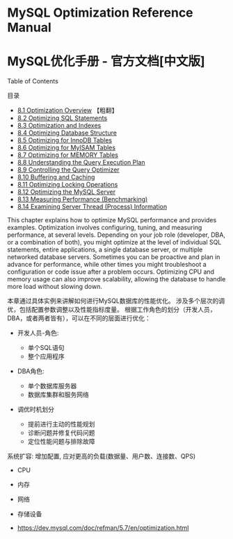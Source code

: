 # MySQL Optimization Reference Manual

# MySQL优化手册 - 官方文档[中文版]


Table of Contents

目录


- [8.1 Optimization Overview](./8.1-optimize-overview.md) 【粗翻】
- [8.2 Optimizing SQL Statements](./8.2-statement-optimization.md)
- [8.3 Optimization and Indexes](./8.3-optimization-indexes.md)
- [8.4 Optimizing Database Structure](./8.4-optimizing-database-structure.md)
- [8.5 Optimizing for InnoDB Tables](./8.5-optimizing-innodb.md)
- [8.6 Optimizing for MyISAM Tables](./README.md)
- [8.7 Optimizing for MEMORY Tables](./README.md)
- [8.8 Understanding the Query Execution Plan](./8.8-execution-plan-information.md)
- [8.9 Controlling the Query Optimizer](./8.9-controlling-optimizer.md)
- [8.10 Buffering and Caching](./8.10-buffering-caching.md)
- [8.11 Optimizing Locking Operations](./8.11-locking-issues.md)
- [8.12 Optimizing the MySQL Server](./8.12-optimizing-server.md)
- [8.13 Measuring Performance (Benchmarking)](./8.13-optimize-benchmarking.md)
- [8.14 Examining Server Thread (Process) Information](./8.14-thread-information.md)



This chapter explains how to optimize MySQL performance and provides examples. Optimization involves configuring, tuning, and measuring performance, at several levels. Depending on your job role (developer, DBA, or a combination of both), you might optimize at the level of individual SQL statements, entire applications, a single database server, or multiple networked database servers. Sometimes you can be proactive and plan in advance for performance, while other times you might troubleshoot a configuration or code issue after a problem occurs. Optimizing CPU and memory usage can also improve scalability, allowing the database to handle more load without slowing down.

本章通过具体实例来讲解如何进行MySQL数据库的性能优化。
涉及多个层次的调优，包括配置参数调整以及性能指标度量。
根据工作角色的划分（开发人员，DBA，或者两者皆有），可以在不同的层面进行优化：

- 开发人员-角色:
  * 单个SQL语句
  * 整个应用程序

- DBA角色:
  * 单个数据库服务器
  * 数据库集群和服务网络

- 调优时机划分
  * 提前进行主动的性能规划
  * 诊断问题并修复代码问题
  * 定位性能问题与排除故障


系统扩容: 增加配置, 应对更高的负载(数据量、用户数、连接数、QPS)

- CPU
- 内存
- 网络
- 存储设备


- https://dev.mysql.com/doc/refman/5.7/en/optimization.html
